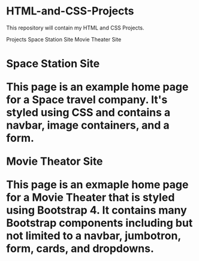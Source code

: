 # HTML-and-CSS-Projects

This repository will contain my HTML and CSS Projects. 

Projects
Space Station Site
Movie Theater Site

<h1>Space Station Site

This page is an example home page for a Space travel company. It's styled using CSS and contains a navbar, image containers, and a form.

Movie Theator Site

This page is an exmaple home page for a Movie Theater that is styled using Bootstrap 4. It contains many Bootstrap components including but not limited to a navbar, jumbotron, form, cards, and dropdowns. 